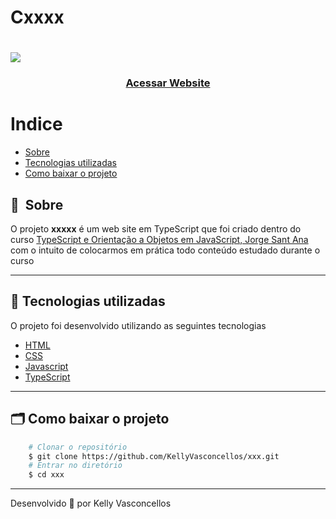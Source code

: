 # Cxxxx
<h1>
    <img src="public/apresentacao.gif">
</h1>

<h3 align="center">
    <a href="https://kellyvasconcellos.github.io/xxxx/">Acessar Website</a>
<h3 >

# Indice

- [Sobre](#-sobre)
- [Tecnologias utilizadas](#-tecnologias-utilizadas)
- [Como baixar o projeto](#-como-baixar-o-projeto)

## 🔖&nbsp; Sobre

O projeto **xxxxx** é um web site em TypeScript que foi criado dentro do curso [ TypeScript e Orientação a Objetos em JavaScript, Jorge Sant Ana](https://www.udemy.com/course/curso-de-desenvolvimento-web-com-es6-typescript-e-angular-4/learn/lecture/6767396#overview) com o intuito de colocarmos em prática todo conteúdo estudado durante o curso

---

## 🚀 Tecnologias utilizadas

O projeto foi desenvolvido utilizando as seguintes tecnologias

- [HTML](https://developer.mozilla.org/pt-BR/docs/Web/HTML)
- [CSS](https://developer.mozilla.org/pt-BR/docs/Web/CSS)
- [Javascript](https://developer.mozilla.org/pt-BR/docs/Web/JavaScript)
- [TypeScript](https://www.typescriptlang.org/)

---

## 🗂 Como baixar o projeto

```bash
    # Clonar o repositório
    $ git clone https://github.com/KellyVasconcellos/xxx.git
    # Entrar no diretório
    $ cd xxx
```

---

Desenvolvido 💜 por Kelly Vasconcellos
